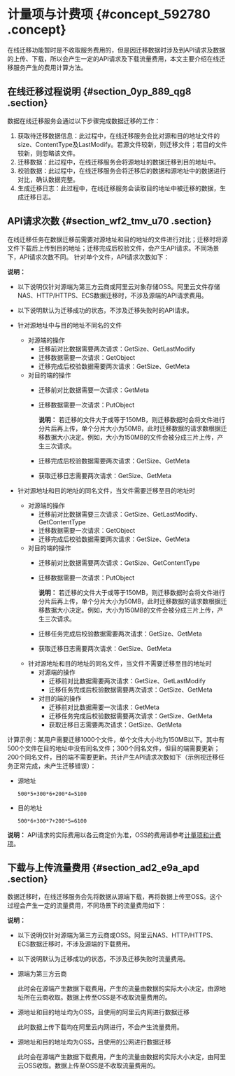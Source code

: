 # 计量项与计费项 {#concept_592780 .concept}

在线迁移功能暂时是不收取服务费用的，但是因迁移数据时涉及到API请求及数据的上传、下载，所以会产生一定的API请求及下载流量费用，本文主要介绍在线迁移服务产生的费用计算方法。

## 在线迁移过程说明 {#section_0yp_889_qg8 .section}

数据在线迁移服务会通过以下步骤完成数据迁移的工作：

1.  获取待迁移数据信息：此过程中，在线迁移服务会比对源和目的地址文件的size、ContentType及LastModify。若源文件较新，则迁移文件；若目的文件较新，则忽略该文件。
2.  迁移数据：此过程中，在线迁移服务会将源地址的数据迁移到目的地址中。
3.  校验数据：此过程中，在线迁移服务会将迁移后的数据和源地址中的数据进行对比，确认数据完整。
4.  生成迁移日志：此过程中，在线迁移服务会读取目的地址中被迁移的数据，生成迁移日志。

## API请求次数 {#section_wf2_tmv_u70 .section}

在线迁移任务在数据迁移前需要对源地址和目的地址的文件进行对比；迁移时将源文件下载后上传到目的地址；迁移完成后校验文件，会产生API请求。不同场景下，API请求次数不同。 针对单个文件，API请求次数如下：

**说明：** 

-   以下说明仅针对源端为第三方云商或阿里云对象存储OSS。阿里云文件存储NAS、HTTP/HTTPS、ECS数据迁移时，不涉及源端的API请求费用。
-   以下说明默认为迁移成功的状态，不涉及迁移失败时的API请求。

-   针对源地址中与目的地址不同名的文件
    -   对源端的操作
        -   迁移前对比数据需要两次请求：GetSize、GetLastModify
        -   迁移数据需要一次请求：GetObject
        -   迁移完成后校验数据需要两次请求：GetSize、GetMeta
    -   对目的端的操作
        -   迁移前对比数据需要一次请求：GetMeta
        -   迁移数据需要一次请求：PutObject

            **说明：** 若迁移的文件大于或等于150MB，则迁移数据时会将文件进行分片后再上传，单个分片大小为50MB，此时迁移数据的请求数根据迁移数据大小决定。例如，大小为150MB的文件会被分成三片上传，产生三次请求。

        -   迁移完成后校验数据需要两次请求：GetSize、GetMeta
        -   获取迁移日志需要两次请求：GetSize、GetMeta
-   针对源地址和目的地址的同名文件，当文件需要迁移至目的地址时
    -   对源端的操作
        -   迁移前对比数据需要三次请求：GetSize、GetLastModify、GetContentType
        -   迁移数据需要一次请求：GetObject
        -   迁移完成后校验数据需要两次请求：GetSize、GetMeta
    -   对目的端的操作
        -   迁移前对比数据需要两次请求：GetSize、GetContentType
        -   迁移数据需要一次请求：PutObject

            **说明：** 若迁移的文件大于或等于150MB，则迁移数据时会将文件进行分片后再上传，单个分片大小为50MB，此时迁移数据的请求数根据迁移数据大小决定。例如，大小为150MB的文件会被分成三片上传，产生三次请求。

        -   迁移任务完成后校验数据需要两次请求：GetSize、GetMeta
        -   获取迁移日志需要两次请求：GetSize、GetMeta
    -   针对源地址和目的地址的同名文件，当文件不需要迁移至目的地址时
        -   对源端的操作
            -   迁移前对比数据需要两次请求：GetSize、GetLastModify
            -   迁移任务完成后校验数据需要两次请求：GetSize、GetMeta
        -   对目的端的操作
            -   迁移前对比数据需要一次请求：GetMeta
            -   迁移任务完成后校验数据需要两次请求：GetSize、GetMeta
            -   获取迁移日志需要两次请求：GetSize、GetMeta

计算示例：某用户需要迁移1000个文件，单个文件大小均为150MB以下。其中有500个文件在目的地址中没有同名文件；300个同名文件，但目的端需要更新；200个同名文件，目的端不需要更新。共计产生API请求次数如下（示例视迁移任务正常完成，未产生迁移错误）：

-   源地址

    ``` {#codeblock_k9p_74r_4ts}
    500*5+300*6+200*4=5100
    ```

-   目的地址

    ``` {#codeblock_rps_7w4_gdx}
    500*6+300*7+200*5=6100
    ```


**说明：** API请求的实际费用以各云商定价为准，OSS的费用请参考[计量项和计费项](../../../../intl.zh-CN/计量计费/计量项和计费项.md#)。

## 下载与上传流量费用 {#section_ad2_e9a_apd .section}

数据迁移时，在线迁移服务会先将数据从源端下载，再将数据上传至OSS。这个过程会产生一定的流量费用，不同场景下的流量费用如下：

**说明：** 

-   以下说明仅针对源端为第三方云商或OSS。阿里云NAS、HTTP/HTTPS、ECS数据迁移时，不涉及源端的下载费用。
-   以下说明默认为迁移成功的状态，不涉及迁移失败时流量费用。

-   源端为第三方云商

    此时会在源端产生数据下载费用，产生的流量由数据的实际大小决定，由源地址所在云商收取。数据上传至OSS是不收取流量费用的。

-   源地址和目的地址均为OSS，且使用的阿里云内网进行数据迁移

    此时数据上传下载均在阿里云内网进行，不会产生流量费用。

-   源地址和目的地址均为OSS，且使用的公网进行数据迁移

    此时会在源端产生数据下载费用，产生的流量由数据的实际大小决定，由阿里云OSS收取。数据上传至OSS是不收取流量费用的。


